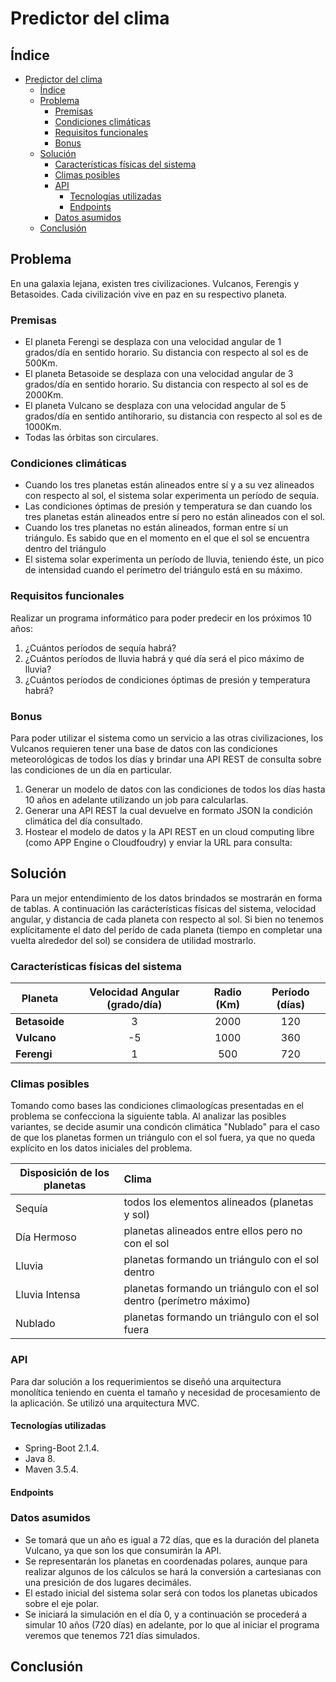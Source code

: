 # Predictor del clima

## Índice
- [Predictor del clima](#predictor-del-clima)
  - [Índice](#%C3%ADndice)
  - [Problema](#problema)
    - [Premisas](#premisas)
    - [Condiciones climáticas](#condiciones-clim%C3%A1ticas)
    - [Requisitos funcionales](#requisitos-funcionales)
    - [Bonus](#bonus)
  - [Solución](#soluci%C3%B3n)
    - [Características físicas del sistema](#caracter%C3%ADsticas-f%C3%ADsicas-del-sistema)
    - [Climas posibles](#climas-posibles)
    - [API](#api)
      - [Tecnologías utilizadas](#tecnolog%C3%ADas-utilizadas)
      - [Endpoints](#endpoints)
    - [Datos asumidos](#datos-asumidos)
  - [Conclusión](#conclusi%C3%B3n)

## Problema

En una galaxia lejana, existen tres civilizaciones. Vulcanos, Ferengis y Betasoides. Cada
civilización vive en paz en su respectivo planeta.

### Premisas
* El planeta Ferengi se desplaza con una velocidad angular de 1 grados/día en sentido
horario. Su distancia con respecto al sol es de 500Km.
* El planeta Betasoide se desplaza con una velocidad angular de 3 grados/día en sentido
horario. Su distancia con respecto al sol es de 2000Km.
* El planeta Vulcano se desplaza con una velocidad angular de 5 grados/día en sentido
anti­horario, su distancia con respecto al sol es de 1000Km.
* Todas las órbitas son circulares. 

### Condiciones climáticas
* Cuando los tres planetas están alineados entre sí y a su vez alineados con respecto al sol, el
sistema solar experimenta un período de sequía.
* Las condiciones óptimas de presión y temperatura se dan cuando los tres planetas están
alineados entre sí pero no están alineados con el sol.
* Cuando los tres planetas no están alineados, forman entre sí un triángulo. Es sabido que en el momento en el que el sol se encuentra dentro del triángulo 
* El sistema solar experimenta un
período de lluvia, teniendo éste, un pico de intensidad cuando el perímetro del triángulo está en
su máximo.

### Requisitos funcionales
Realizar un programa informático para poder predecir en los próximos 10 años:
1. ¿Cuántos períodos de sequía habrá?
2. ¿Cuántos períodos de lluvia habrá y qué día será el pico máximo de lluvia?
3. ¿Cuántos períodos de condiciones óptimas de presión y temperatura habrá?

### Bonus
Para poder utilizar el sistema como un servicio a las otras civilizaciones, los Vulcanos requieren
tener una base de datos con las condiciones meteorológicas de todos los días y brindar una API
REST de consulta sobre las condiciones de un día en particular.

1. Generar un modelo de datos con las condiciones de todos los días hasta 10 años en adelante
utilizando un job para calcularlas.
2. Generar una API REST la cual devuelve en formato JSON la condición climática del día
consultado.
3. Hostear el modelo de datos y la API REST en un cloud computing libre (como APP Engine o
Cloudfoudry) y enviar la URL para consulta:

## Solución
Para un mejor entendimiento de los datos brindados se mostrarán en forma de tablas. A continuación las carácterísticas físicas del sistema, velocidad angular, y distancia de cada planeta con respecto al sol. Si bien no tenemos explícitamente el dato del perído de cada planeta (tiempo en completar una vuelta alrededor del sol) se considera de utilidad mostrarlo.

### Características físicas del sistema
| Planeta | Velocidad Angular (grado/día)| Radio (Km) | Período (días) |
| --- | :---: | :---: | :---: |
| **Betasoide** | 3 | 2000 | 120 |
| **Vulcano** | -5 | 1000 | 360 | 
| **Ferengi** | 1 | 500 | 720 |

### Climas posibles

Tomando como bases las condiciones climaologícas presentadas en el problema se confecciona la siguiente tabla. Al analizar las posibles variantes, se decide asumir una condicón climática "Nublado" para el caso de que los planetas formen un triángulo con el sol fuera, ya que no queda explícito en los datos iniciales del problema.

| Disposición de los planetas | Clima | 
| --- | :--- |
| Sequía | todos los elementos alineados (planetas y sol) |
|Día Hermoso | planetas alineados entre ellos pero no con el sol | 
| Lluvia | planetas formando un triángulo con el sol dentro |
| Lluvia Intensa | planetas formando un triángulo con el sol dentro (perímetro máximo) |
| Nublado | planetas formando un triángulo con el sol fuera |

### API
Para dar solución a los requerimientos se diseñó una arquitectura monolítica teniendo en cuenta el tamaño y necesidad de procesamiento de la aplicación. Se utilizó una arquitectura MVC.

#### Tecnologías utilizadas
* Spring-Boot 2.1.4.
* Java 8.
* Maven 3.5.4.
  
#### Endpoints


### Datos asumidos
* Se tomará que un año es igual a 72 días, que es la duración del planeta Vulcano, ya que son los que consumirán la API.
* Se representarán los planetas en coordenadas polares, aunque para realizar algunos de los cálculos se hará la conversión a cartesianas con una presición de dos lugares decimáles.
* El estado inicial del sistema solar será con todos los planetas ubicados sobre el eje polar.
* Se iniciará la simulación en el día 0, y a continuación se procederá a simular 10 años (720 días) en adelante, por lo que al iniciar el programa veremos que tenemos 721 días simulados.

## Conclusión
